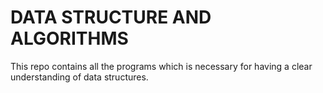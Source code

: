 # DATA STRUCTURE AND ALGORITHMS

This repo contains all the programs which is necessary for having a clear understanding of data structures. 
